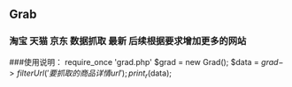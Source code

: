 ## Grab
### 淘宝 天猫  京东  数据抓取 最新 后续根据要求增加更多的网站
###使用说明：
    require_once 'grad.php'
    $grad = new Grad();
    $data   = $grad->filterUrl('要抓取的商品详情url');
    print_r($data);
